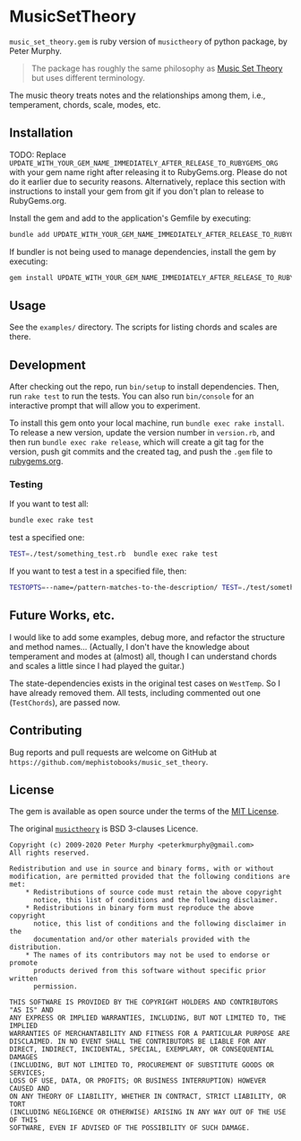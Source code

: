 # MusicSetTheory

`music_set_theory.gem` is ruby version of `musictheory` of python package, by Peter Murphy.
> The package has roughly the same philosophy as [Music Set Theory](https://www.jaytomlin.com/music/settheory/help.html) but uses different terminology.

The music theory treats notes and the relationships among them, i.e., temperament, chords, scale, modes, etc.



## Installation

TODO: Replace `UPDATE_WITH_YOUR_GEM_NAME_IMMEDIATELY_AFTER_RELEASE_TO_RUBYGEMS_ORG` with your gem name right after releasing it to RubyGems.org. Please do not do it earlier due to security reasons. Alternatively, replace this section with instructions to install your gem from git if you don't plan to release to RubyGems.org.

Install the gem and add to the application's Gemfile by executing:

```bash
bundle add UPDATE_WITH_YOUR_GEM_NAME_IMMEDIATELY_AFTER_RELEASE_TO_RUBYGEMS_ORG
```

If bundler is not being used to manage dependencies, install the gem by executing:

```bash
gem install UPDATE_WITH_YOUR_GEM_NAME_IMMEDIATELY_AFTER_RELEASE_TO_RUBYGEMS_ORG
```

## Usage

See the `examples/` directory. The scripts for listing chords and scales are there.


## Development

After checking out the repo, run `bin/setup` to install dependencies. Then, run `rake test` to run the tests. You can also run `bin/console` for an interactive prompt that will allow you to experiment.

To install this gem onto your local machine, run `bundle exec rake install`.
To release a new version, update the version number in `version.rb`, and then run `bundle exec rake release`, which will create a git tag for the version, push git commits and the created tag, and push the `.gem` file to [rubygems.org](https://rubygems.org).

### Testing

If you want to test all:

```bash
bundle exec rake test
```

test a specified one:

```bash
TEST=./test/something_test.rb  bundle exec rake test
```

If you want to test a test in a specified file, then:

```bash
TESTOPTS=--name=/pattern-matches-to-the-description/ TEST=./test/something_test.rb  bundle exec rake test
```

## Future Works, etc.

I would like to add some examples, debug more, and refactor the structure and method names...
(Actually, I don't have the knowledge about temperament and modes at (almost) all, though I
can understand chords and scales a little since I had played the guitar.)

The state-dependencies exists in the original test cases on `WestTemp`. So I have already removed them.
All tests, including commented out one (`TestChords`), are passed now.

## Contributing

Bug reports and pull requests are welcome on GitHub at `https://github.com/mephistobooks/music_set_theory`.


## License

The gem is available as open source under the terms of the [MIT License](https://opensource.org/licenses/MIT).

The original [`musictheory`](https://github.com/peterkmurphy/musictheory) is BSD 3-clauses Licence.

```
Copyright (c) 2009-2020 Peter Murphy <peterkmurphy@gmail.com>
All rights reserved.

Redistribution and use in source and binary forms, with or without
modification, are permitted provided that the following conditions are met:
    * Redistributions of source code must retain the above copyright
      notice, this list of conditions and the following disclaimer.
    * Redistributions in binary form must reproduce the above copyright
      notice, this list of conditions and the following disclaimer in the
      documentation and/or other materials provided with the distribution.
    * The names of its contributors may not be used to endorse or promote 
      products derived from this software without specific prior written
      permission.

THIS SOFTWARE IS PROVIDED BY THE COPYRIGHT HOLDERS AND CONTRIBUTORS "AS IS" AND
ANY EXPRESS OR IMPLIED WARRANTIES, INCLUDING, BUT NOT LIMITED TO, THE IMPLIED
WARRANTIES OF MERCHANTABILITY AND FITNESS FOR A PARTICULAR PURPOSE ARE
DISCLAIMED. IN NO EVENT SHALL THE CONTRIBUTORS BE LIABLE FOR ANY
DIRECT, INDIRECT, INCIDENTAL, SPECIAL, EXEMPLARY, OR CONSEQUENTIAL DAMAGES
(INCLUDING, BUT NOT LIMITED TO, PROCUREMENT OF SUBSTITUTE GOODS OR SERVICES;
LOSS OF USE, DATA, OR PROFITS; OR BUSINESS INTERRUPTION) HOWEVER CAUSED AND
ON ANY THEORY OF LIABILITY, WHETHER IN CONTRACT, STRICT LIABILITY, OR TORT
(INCLUDING NEGLIGENCE OR OTHERWISE) ARISING IN ANY WAY OUT OF THE USE OF THIS
SOFTWARE, EVEN IF ADVISED OF THE POSSIBILITY OF SUCH DAMAGE.
```

